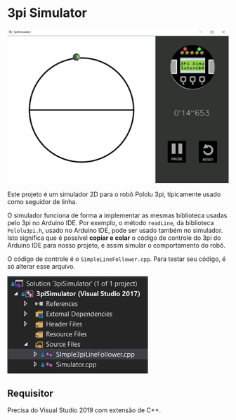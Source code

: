 # 3pi Simulator

![Alt text](pic_3piSimulator.png)

Este projeto é um simulador 2D para o robô Pololu 3pi, tipicamente usado como seguidor de linha.

O simulador funciona de forma a implementar as mesmas biblioteca usadas pelo 3pi no Arduino IDE. Por exemplo, o método ```readLine```, da biblioteca ```Pololu3pi.h```, usado no Arduino IDE, pode ser usado também no simulador. Isto significa que é possível **copiar e colar** o código de controle do 3pi do Arduino IDE para nosso projeto, e assim simular o comportamento do robô.

O código de controle é o ```SimpleLineFollower.cpp```. Para testar seu código, é só alterar esse arquivo.

![Alt text](pic_filetree.png)


## Requisitor

Precisa do Visual Studio 2019 com extensão de C++.